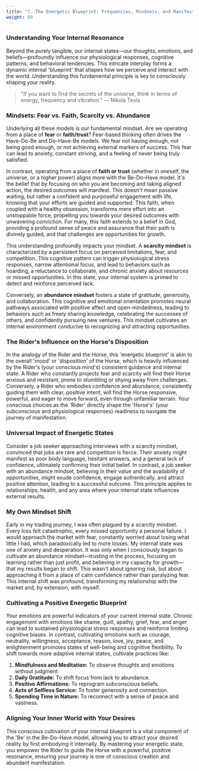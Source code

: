 ```yaml
---
title: "7. The Energetic Blueprint: Frequencies, Mindsets, and Manifestation"
weight: 80
---
```


### Understanding Your Internal Resonance

Beyond the purely tangible, our internal states—our thoughts, emotions, and beliefs—profoundly influence our physiological responses, cognitive patterns, and behavioral tendencies. This intricate interplay forms a dynamic internal 'blueprint' that shapes how we perceive and interact with the world. Understanding this fundamental principle is key to consciously shaping your reality.

> "If you want to find the secrets of the universe, think in terms of energy, frequency and vibration."
> — Nikola Tesla

### Mindsets: Fear vs. Faith, Scarcity vs. Abundance

Underlying all these models is our fundamental mindset. Are we operating from a place of **fear** or **faith/trust**? Fear-based thinking often drives the Have-Do-Be and Do-Have-Be models. We fear not having enough, not being good enough, or not achieving external markers of success. This fear can lead to anxiety, constant striving, and a feeling of never being truly satisfied.

In contrast, operating from a place of **faith or trust** (whether in oneself, the universe, or a higher power) aligns more with the Be-Do-Have model. It's the belief that by focusing on who you are becoming and taking aligned action, the desired outcomes will manifest. This doesn't mean passive waiting, but rather a confident and purposeful engagement with life, knowing that your efforts are guided and supported. This faith, when coupled with a healthy obsession, transforms mere effort into an unstoppable force, propelling you towards your desired outcomes with unwavering conviction. For many, this faith extends to a belief in God, providing a profound sense of peace and assurance that their path is divinely guided, and that challenges are opportunities for growth.

This understanding profoundly impacts your mindset. A **scarcity mindset** is characterized by a persistent focus on perceived limitations, fear, and competition. This cognitive pattern can trigger physiological stress responses, narrow attentional focus, and lead to behaviors such as hoarding, a reluctance to collaborate, and chronic anxiety about resources or missed opportunities. In this state, your internal system is primed to detect and reinforce perceived lack.

Conversely, an **abundance mindset** fosters a state of gratitude, generosity, and collaboration. This cognitive and emotional orientation promotes neural pathways associated with positive affect and open-mindedness, leading to behaviors such as freely sharing knowledge, celebrating the successes of others, and confidently pursuing new ventures. This mindset cultivates an internal environment conducive to recognizing and attracting opportunities.

### The Rider's Influence on the Horse's Disposition

In the analogy of the Rider and the Horse, this 'energetic blueprint' is akin to the overall 'mood' or 'disposition' of the Horse, which is heavily influenced by the Rider's (your conscious mind's) consistent guidance and internal state. A Rider who constantly projects fear and scarcity will find their Horse anxious and resistant, prone to stumbling or shying away from challenges. Conversely, a Rider who embodies confidence and abundance, consistently guiding them with clear, positive intent, will find the Horse responsive, powerful, and eager to move forward, even through unfamiliar terrain. Your conscious choices as the 'Rider' directly shape the 'Horse's' (your subconscious and physiological responses) readiness to navigate the journey of manifestation.

### Universal Impact of Energetic States

Consider a job seeker approaching interviews with a scarcity mindset, convinced that jobs are rare and competition is fierce. Their anxiety might manifest as poor body language, hesitant answers, and a general lack of confidence, ultimately confirming their initial belief. In contrast, a job seeker with an abundance mindset, believing in their value and the availability of opportunities, might exude confidence, engage authentically, and attract positive attention, leading to a successful outcome. This principle applies to relationships, health, and any area where your internal state influences external results.

### My Own Mindset Shift

Early in my trading journey, I was often plagued by a scarcity mindset. Every loss felt catastrophic, every missed opportunity a personal failure. I would approach the market with fear, constantly worried about losing what little I had, which paradoxically led to more losses. My internal state was one of anxiety and desperation. It was only when I consciously began to cultivate an abundance mindset—trusting in the process, focusing on learning rather than just profit, and believing in my capacity for growth—that my results began to shift. This wasn't about ignoring risk, but about approaching it from a place of calm confidence rather than paralyzing fear. This internal shift was profound, transforming my relationship with the market and, by extension, with myself.

### Cultivating a Positive Energetic Blueprint

Your emotions are powerful indicators of your current internal state. Chronic engagement with emotions like shame, guilt, apathy, grief, fear, and anger can lead to sustained physiological stress responses and reinforce limiting cognitive biases. In contrast, cultivating emotions such as courage, neutrality, willingness, acceptance, reason, love, joy, peace, and enlightenment promotes states of well-being and cognitive flexibility. To shift towards more adaptive internal states, cultivate practices like:

1.  **Mindfulness and Meditation:** To observe thoughts and emotions without judgment.
2.  **Daily Gratitude:** To shift focus from lack to abundance.
3.  **Positive Affirmations:** To reprogram subconscious beliefs.
4.  **Acts of Selfless Service:** To foster generosity and connection.
5.  **Spending Time in Nature:** To reconnect with a sense of peace and vastness.

### Aligning Your Inner World with Your Desires

This conscious cultivation of your internal blueprint is a vital component of the 'Be' in the Be-Do-Have model, allowing you to attract your desired reality by first embodying it internally. By mastering your energetic state, you empower the Rider to guide the Horse with a powerful, positive resonance, ensuring your journey is one of conscious creation and abundant manifestation.
